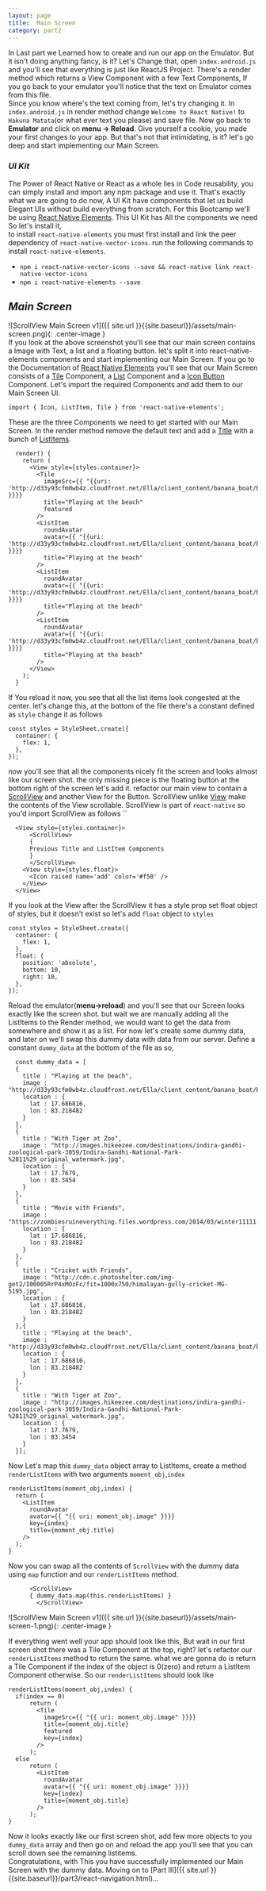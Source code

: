 ```yaml
---
layout: page
title:  Main Screen
category: part2
---
```


In Last part we Learned how to create and run our app on the Emulator. But it isn't doing anything fancy, is it? Let's Change that, open `index.android.js` and you'll see that everything is just like ReactJS Project. There's a render method which returns a View Component with a few Text Components, If you go back to your emulator you'll notice that the text on Emulator comes from this file.  
Since you know where's the text coming from, let's try changing it. In `index.android.js` in render method change `Welcome to React Native!` to `Hakuna Matata`(or what ever text you please) and save file. Now go back to __Emulator__ and click on **menu -> Reload**. Give yourself a cookie, you made your first changes to your app. But that's not that intimidating, is it? let's go deep and start implementing our Main Screen.

### _UI Kit_
The Power of React Native or React as a whole lies in Code reusability, you can simply install and import any npm package and use it. That's exactly what we are going to do now, A UI Kit have components that let us build Elegant UIs without build everything from scratch. For this Bootcamp we'll be using [React Native Elements](https://react-native-training.github.io/react-native-elements/). This UI Kit has All the components we need So let's install it,  
to install `react-native-elements` you must first install and link the peer dependency of `react-native-vector-icons`. run the following commands to install `react-native-elements`.  
* `npm i react-native-vector-icons --save && react-native link react-native-vector-icons`
* `npm i react-native-elements --save`  

## _Main Screen_
![ScrollView Main Screen v1]({{ site.url }}{{site.baseurl}}/assets/main-screen.png){: .center-image }  
If you look at the above screenshot you'll see that our main screen contains a Image with Text, a list and a floating button. let's split it into react-native-elements components and start implementing our Main Screen. If you go to the Documentation of [React Native Elements](https://react-native-training.github.io/react-native-elements/#components-included) you'll see that our Main Screen consists of a [Tile](https://react-native-training.github.io/react-native-elements/API/tile/) Component, a [List](https://react-native-training.github.io/react-native-elements/API/lists/) Component and a [Icon Button](https://react-native-training.github.io/react-native-elements/API/icons/) Component. Let's import the required Components and add them to our Main Screen UI.
 
```
import { Icon, ListItem, Tile } from 'react-native-elements';
```
These are the three Components we need to get started with our Main Screen. In the render method remove the default text and add a [Title](https://react-native-training.github.io/react-native-elements/API/tile/) with a bunch of [ListItems](https://react-native-training.github.io/react-native-elements/API/lists/).
```
  render() {
    return (
      <View style={styles.container}>
        <Tile
          imageSrc={{ "{{uri: 'http://d33y93cfm0wb4z.cloudfront.net/Ella/client_content/banana_boat/beach_games.jpg'" }}}}
          title="Playing at the beach"
          featured
        />
        <ListItem
          roundAvatar
          avatar={{ "{{uri: 'http://d33y93cfm0wb4z.cloudfront.net/Ella/client_content/banana_boat/beach_games.jpg'" }}}}
          title="Playing at the beach"
        />
        <ListItem
          roundAvatar
          avatar={{ "{{uri: 'http://d33y93cfm0wb4z.cloudfront.net/Ella/client_content/banana_boat/beach_games.jpg'" }}}}
          title="Playing at the beach"
        />
        <ListItem
          roundAvatar
          avatar={{ "{{uri: 'http://d33y93cfm0wb4z.cloudfront.net/Ella/client_content/banana_boat/beach_games.jpg'" }}}}
          title="Playing at the beach"
        />
      </View>
    );
  }
```
If You reload it now, you see that all the list items look congested at the center. let's change this, at the bottom of the file there's a constant defined as `style` change it as follows
```
const styles = StyleSheet.create({
  container: {
    flex: 1,
  },
});
```
now you'll see that all the components nicely fit the screen and looks almost like our screen shot. the only missing piece is the floating button at the bottom right of the screen let's add it.
refactor our main view to contain a [ScrollView](https://facebook.github.io/react-native/docs/scrollview.html) and another View for the Button. ScrollView unlike [View](https://facebook.github.io/react-native/docs/view.html) make the contents of the View scrollable. ScrollView is part of `react-native` so you'd import ScrollView as follows
``
```
  <View style={styles.container}>
      <ScrollView>
      {
      Previous Title and ListItem Components  
      }
      </ScrollView>
    <View style={styles.float}>
      <Icon raised name='add' color='#f50' />
    </View>
  </View>

```
If you look at the View after the ScrollView it has a style prop set float object of styles, but it doesn't exist so let's add `float` object to `styles` 
```
const styles = StyleSheet.create({
  container: {
    flex: 1,
  },
  float: {
    position: 'absolute',
    bottom: 10,
    right: 10,
  },
});
```
Reload the emulator(**menu->reload**) and you'll see that our Screen looks exactly like the screen shot. but wait we are manually adding all the ListItems to the Render method, we would want to get the data from somewhere and show it as a list. For now let's create some dummy data, and later on we'll swap this dummy data with data from our server. Define a constant `dummy_data` at the bottom of the file as so,
```
  const dummy_data = [
  {
    title : "Playing at the beach",
    image : "http://d33y93cfm0wb4z.cloudfront.net/Ella/client_content/banana_boat/beach_games.jpg",
    location : {
      lat : 17.686816,
      lon : 83.218482
    }
  },
  {
    title : "With Tiger at Zoo",
    image : "http://images.hikeezee.com/destinations/indira-gandhi-zoological-park-3059/Indira-Gandhi-National-Park-%2811%29_original_watermark.jpg",
    location : {
      lat : 17.7679,
      lon : 83.3454
    }
  },
  {
    title : "Movie with Friends",
    image : "https://zombiesruineverything.files.wordpress.com/2014/03/winter11111.jpg",
    location : {
      lat : 17.686816,
      lon : 83.218482
    }
  },
  {
    title : "Cricket with Friends",
    image : "http://cdn.c.photoshelter.com/img-get2/I00005RrP4xMOzFc/fit=1000x750/himalayan-gully-cricket-MG-5195.jpg",
    location : {
      lat : 17.686816,
      lon : 83.218482
    }
  },{
    title : "Playing at the beach",
    image : "http://d33y93cfm0wb4z.cloudfront.net/Ella/client_content/banana_boat/beach_games.jpg",
    location : {
      lat : 17.686816,
      lon : 83.218482
    }
  },
  {
    title : "With Tiger at Zoo",
    image : "http://images.hikeezee.com/destinations/indira-gandhi-zoological-park-3059/Indira-Gandhi-National-Park-%2811%29_original_watermark.jpg",
    location : {
      lat : 17.7679,
      lon : 83.3454
    }
  }];
```
Now Let's map this `dummy_data` object array to ListItems, create a method `renderListItems` with two arguments `moment_obj`,`index`
```
renderListItems(moment_obj,index) {
  return (
    <ListItem
      roundAvatar
      avatar={{ "{{ uri: moment_obj.image" }}}}
      key={index}
      title={moment_obj.title}
    />
  );
}
```
Now you can swap all the contents of `ScrollView` with the dummy data using `map` function and our `renderListItems` method.
```
      <ScrollView>
      { dummy_data.map(this.renderListItems) }
        </ScrollView>
```  
![ScrollView Main Screen v1]({{ site.url }}{{site.baseurl}}/assets/main-screen-1.png){: .center-image }  

If everything went well your app should look like this, But wait in our first screen shot there was a Tile Component at the top, right? let's refactor our `renderListItems` method to return the same.
what we are gonna do is return a Tile Component if the index of the object is 0(zero) and return a ListItem Component otherwise. So our `renderListItems` should look like
```
renderListItems(moment_obj,index) {
  if(index == 0)
	  return (
	    <Tile
	      imageSrc={{ "{{ uri: moment_obj.image" }}}}
	      title={moment_obj.title}
	      featured
	      key={index}
	    />
	  );
  else
	  return (
	    <ListItem
	      roundAvatar
	      avatar={{ "{{ uri: moment_obj.image" }}}}
	      key={index}
	      title={moment_obj.title}
	    />
	  );
}
```
Now it looks exactly like our first screen shot, add few more objects to you `dummy_data` array and then go on and reload the app you'll see that you can scroll down see the remaining listitems.  
Congratulations, with This you have successfully implemented our Main Screen with the dummy data.
Moving on to [Part III]({{ site.url }}{{site.baseurl}}/part3/react-navigation.html)...